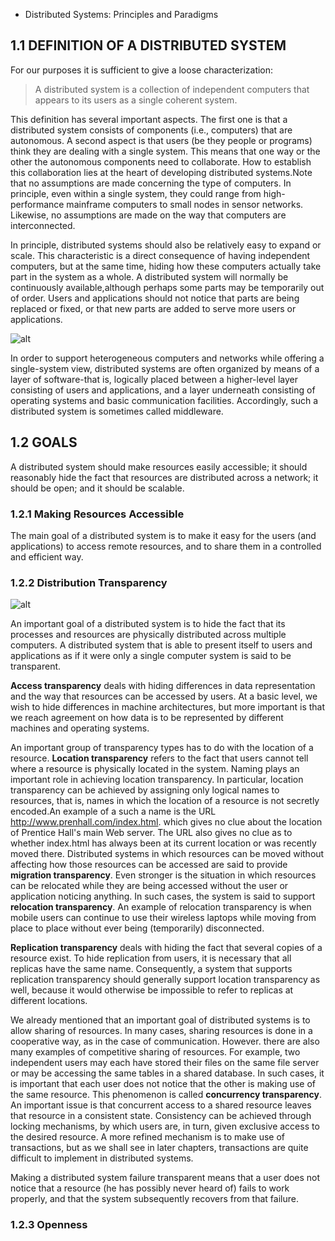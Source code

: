 * Distributed Systems: Principles and Paradigms

## 1.1 DEFINITION OF A DISTRIBUTED SYSTEM
For our purposes it is sufficient to give a loose characterization:
> A distributed system is a collection of independent computers that appears to its users as a single coherent system.

This definition has several important aspects. The first one is that a distributed system consists of components (i.e., computers) that are autonomous. A second aspect is that users (be they people or programs) think they are dealing with a single system. This means that one way or the other the autonomous components need to collaborate. How to establish this collaboration lies at the heart of developing distributed systems.Note that no assumptions are made concerning the type of computers. In principle, even within a single system, they could range from high-performance mainframe computers to small nodes in sensor networks. Likewise, no assumptions are made on the way that computers are interconnected.

In principle, distributed systems should also be relatively easy to expand or scale. This characteristic is a direct consequence of having independent computers, but at the same time, hiding how these computers actually take part in the system as a whole. A distributed system will normally be continuously available,although perhaps some parts may be temporarily out of order. Users and applications should not notice that parts are being replaced or fixed, or that new parts are added to serve more users or applications.

![alt](http://slideplayer.com/slide/6189779/18/images/3/1.1+Definition+of+a+Distributed+System+(2).jpg)

In order to support heterogeneous computers and networks while offering a single-system view, distributed systems are often organized by means of a layer of software-that is, logically placed between a higher-level layer consisting of users and applications, and a layer underneath consisting of operating systems and basic communication facilities. Accordingly, such a distributed system is sometimes called middleware.

## 1.2 GOALS

A distributed system should make resources easily accessible; it should reasonably hide the fact that resources are distributed across a network; it should be open; and it should be scalable.

### 1.2.1 Making Resources Accessible

The main goal of a distributed system is to make it easy for the users (and applications) to access remote resources, and to share them in a controlled and efficient way.

### 1.2.2 Distribution Transparency

![alt](https://image.slidesharecdn.com/part-1-eedc-120226173133-phpapp01/95/part1-execution-environment-for-distributed-computing-9-728.jpg?cb=1330278660)

An important goal of a distributed system is to hide the fact that its processes and resources are physically distributed across multiple computers. A distributed system that is able to present itself to users and applications as if it were only a single computer system is said to be transparent.

__Access transparency__ deals with hiding differences in data representation and the way that resources can be accessed by users. At a basic level, we wish to hide differences in machine architectures, but more important is that we reach agreement on how data is to be represented by different machines and operating systems.

An important group of transparency types has to do with the location of a resource. __Location transparency__ refers to the fact that users cannot tell where a resource is physically located in the system. Naming plays an important role in achieving location transparency. In particular, location transparency can be achieved by assigning only logical names to resources, that is, names in which the location of a resource is not secretly encoded.An example of a such a name is the URL http://www.prenhall.com/index.html. which gives no clue about the location of Prentice Hall's main Web server. The URL also gives no clue as to whether index.html has always been at its current location or was recently moved there. Distributed systems in which resources can be moved without affecting how those resources can be accessed are said to provide __migration transparency__. Even stronger is the situation in which resources can be relocated while they are being accessed without the user or application noticing anything. In such cases, the system is said to support __relocation transparency__. An example of relocation transparency is when mobile users can continue to use their wireless laptops while moving from place to place without ever being (temporarily) disconnected.

__Replication transparency__ deals with hiding the fact that several copies of a resource exist. To hide replication from users, it is necessary that all replicas have the same name. Consequently, a system that supports replication transparency should generally support location transparency as well, because it would otherwise be impossible to refer to replicas at different locations.

We already mentioned that an important goal of distributed systems is to allow sharing of resources. In many cases, sharing resources is done in a cooperative way, as in the case of communication. However. there are also many examples of competitive sharing of resources. For example, two independent users may each have stored their files on the same file server or may be accessing the same tables in a shared database. In such cases, it is important that each user does not notice that the other is making use of the same resource. This phenomenon is called __concurrency transparency__. An important issue is that concurrent access to a shared resource leaves that resource in a consistent state. Consistency can be achieved through locking mechanisms, by which users are, in turn, given exclusive access to the desired resource. A more refined mechanism is to make use of transactions, but as we shall see in later chapters, transactions are quite difficult to implement in distributed systems.

Making a distributed system failure transparent means that a user does not notice that a resource (he has possibly never heard of) fails to work properly, and that the system subsequently recovers from that failure.

### 1.2.3 Openness



